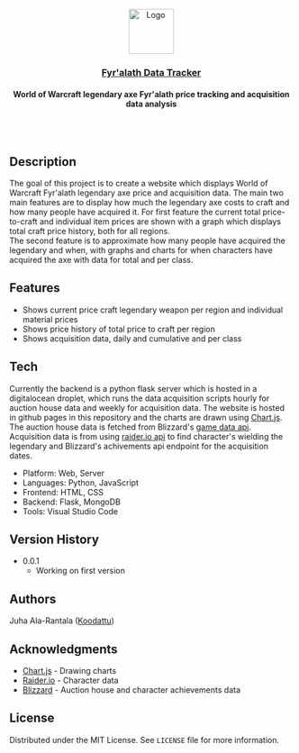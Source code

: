 <div align="center">
    <br />
    <img src="https://i.imgur.com/kOhczFq.png" alt="Logo" width="80" height="80">

  <h3 align="center"><a href="https://fyralath.koodattu.dev">Fyr'alath Data Tracker</a></h3>
  <h4 align="center">World of Warcraft legendary axe Fyr'alath price tracking and acquisition data analysis</h4>
    <br />
    <br />
</div>

## Description

The goal of this project is to create a website which displays World of Warcraft Fyr'alath legendary axe price and acquisition data. 
The main two main features are to display how much the legendary axe costs to craft and how many people have acquired it. 
For first feature the current total price-to-craft and individual item prices are shown with a graph which displays total craft price history, both for all regions.  
The second feature is to approximate how many people have acquired the legendary and when, with graphs and charts for when characters have acquired the axe with data for total and per class.

## Features

- Shows current price craft legendary weapon per region and individual material prices
- Shows price history of total price to craft per region
- Shows acquisition data, daily and cumulative and per class

## Tech

Currently the backend is a python flask server which is hosted in a digitalocean droplet, which runs the data acquisition scripts hourly for auction house data and weekly for acquisition data. The website is hosted in github pages in this repository and the charts are drawn using [Chart.js](https://www.chartjs.org/). The auction house data is fetched from Blizzard's [game data api](https://develop.battle.net/documentation/world-of-warcraft/game-data-apis). Acquisition data is from using [raider.io api](https://raider.io/api) to find character's wielding the legendary and Blizzard's achivements api endpoint for the acquisition dates. 

- Platform: Web, Server
- Languages: Python, JavaScript
- Frontend: HTML, CSS
- Backend: Flask, MongoDB
- Tools: Visual Studio Code

## Version History

- 0.0.1
    - Working on first version

## Authors

Juha Ala-Rantala ([Koodattu](https://github.com/Koodattu/))

## Acknowledgments

* [Chart.js](https://www.chartjs.org/) - Drawing charts
* [Raider.io](https://raider.io/) - Character data
* [Blizzard](https://develop.battle.net/) - Auction house and character achievements data

## License

Distributed under the MIT License. See `LICENSE` file for more information.
